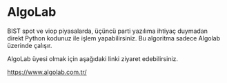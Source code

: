 # AlgoLab

BIST spot ve viop piyasalarda, üçüncü parti yazılıma ihtiyaç duymadan direkt Python kodunuz ile işlem yapabilirsiniz. Bu algoritma sadece Algolab üzerinde çalışır.

AlgoLab üyesi olmak için aşağıdaki linki ziyaret edebilirsiniz.

https://www.algolab.com.tr/
